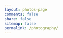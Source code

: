 ```yaml
---
layout: photos-page
comments: false
share: false
sitemap: false
permalink: /photography/
---  
```


